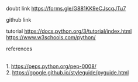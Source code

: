 doubt link
https://forms.gle/G881KK9eCJscqJTu7

github link

tutorial
https://docs.python.org/3/tutorial/index.html
https://www.w3schools.com/python/

references

<br/>1. https://peps.python.org/pep-0008/
<br/>2. https://google.github.io/styleguide/pyguide.html







